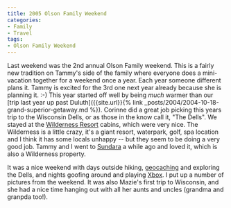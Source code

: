 ```yaml
---
title: 2005 Olson Family Weekend
categories:
- Family
- Travel
tags:
- Olson Family Weekend
---
```


Last weekend was the 2nd annual Olson Family weekend. This is a fairly new tradition on Tammy's side of the family where everyone does a mini-vacation together for a weekend once a year. Each year someone different plans it. Tammy is excited for the 3rd one next year already because she is planning it. :-) This year started off well by being _much_ warmer than our [trip last year up past Duluth]({{site.url}}{% link _posts/2004/2004-10-18-grand-superior-getaway.md %}).
Corinne did a great job picking this years trip to the Wisconsin Dells, or as those in the know call it, "The Dells". We stayed at the [Wilderness Resort](http://www.wildernessresort.com/) cabins, which were very nice. The Wilderness is a little crazy, it's a giant resort, waterpark, golf, spa location and I think it has some locals unhappy -- but they seem to be doing a very good job. Tammy and I went to [Sundara](http://www.sundaraspa.com/) a while ago and loved it, which is also a Wilderness property.

It was a nice weekend with days outside hiking, [geocaching](http://www.geocaching.com/seek/log.aspx?IID=7d6b83eb-9c3a-415e-b83e-ca714f508508&LID=10874266) and exploring the Dells, and nights goofing around and playing [Xbox](http://www.xbox.com/). I put up a number of pictures from the weekend. It was also Mazie's first trip to Wisconsin, and she had a nice time hanging out with all her aunts and uncles (grandma and granpda too!).
